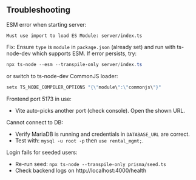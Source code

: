 ## Troubleshooting

ESM error when starting server:
```
Must use import to load ES Module: server/index.ts
```
Fix: Ensure `type` is `module` in `package.json` (already set) and run with ts-node-dev which supports ESM. If error persists, try:
```powershell
npx ts-node --esm --transpile-only server/index.ts
```
or switch to ts-node-dev CommonJS loader:
```powershell
setx TS_NODE_COMPILER_OPTIONS "{\"module\":\"commonjs\"}"
```

Frontend port 5173 in use:
- Vite auto-picks another port (check console). Open the shown URL.

Cannot connect to DB:
- Verify MariaDB is running and credentials in `DATABASE_URL` are correct.
- Test with: `mysql -u root -p` then `use rental_mgmt;`.

Login fails for seeded users:
- Re-run seed: `npx ts-node --transpile-only prisma/seed.ts`
- Check backend logs on http://localhost:4000/health


